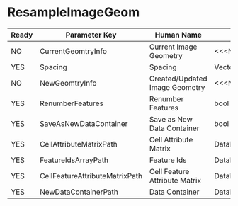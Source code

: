 # ResampleImageGeom #

| Ready | Parameter Key | Human Name | Parameter Type | Parameter Class |
|-------|---------------|------------|-----------------|----------------|
| NO | CurrentGeomtryInfo | Current Image Geometry | <<<NOT_IMPLEMENTED>>> | PreflightUpdatedValueFilterParameter |
| YES | Spacing | Spacing | VectorFloat32Parameter::ValueType | VectorFloat32Parameter |
| NO | NewGeomtryInfo | Created/Updated Image Geometry | <<<NOT_IMPLEMENTED>>> | PreflightUpdatedValueFilterParameter |
| YES | RenumberFeatures | Renumber Features | bool | BoolParameter |
| YES | SaveAsNewDataContainer | Save as New Data Container | bool | BoolParameter |
| YES | CellAttributeMatrixPath | Cell Attribute Matrix | DataPath | DataGroupSelectionParameter |
| YES | FeatureIdsArrayPath | Feature Ids | DataPath | ArraySelectionParameter |
| YES | CellFeatureAttributeMatrixPath | Cell Feature Attribute Matrix | DataPath | DataGroupSelectionParameter |
| YES | NewDataContainerPath | Data Container | DataPath | DataGroupCreationParameter |
